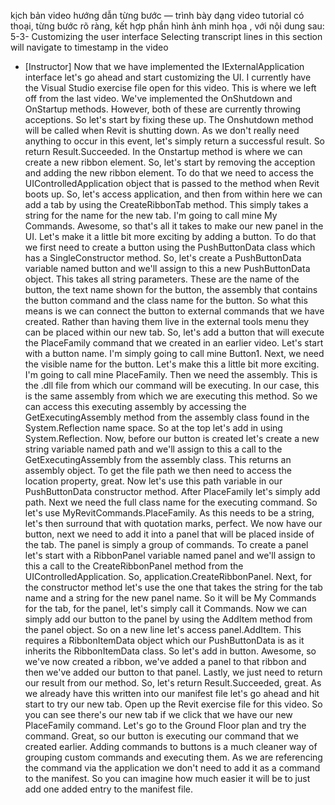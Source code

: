 kịch bản video hướng dẫn từng bước — trình bày dạng video tutorial có thoại, từng bước rõ ràng, kết hợp phần hình ảnh minh họa , với nội dung sau: 
5-3-
Customizing the user interface
Selecting transcript lines in this section will navigate to timestamp in the video
- [Instructor] Now that we have implemented the IExternalApplication interface let's go ahead and start customizing the UI. I currently have the Visual Studio exercise file open for this video. This is where we left off from the last video. We've implemented the OnShutdown and OnStartup methods. However, both of these are currently throwing acceptions. So let's start by fixing these up. The Onshutdown method will be called when Revit is shutting down. As we don't really need anything to occur in this event, let's simply return a successful result. So return Result.Succeeded. In the Onstartup method is where we can create a new ribbon element. So, let's start by removing the acception and adding the new ribbon element. To do that we need to access the UIControlledApplication object that is passed to the method when Revit boots up. So, let's access application, and then from within here we can add a tab by using the CreateRibbonTab method. This simply takes a string for the name for the new tab. I'm going to call mine My Commands. Awesome, so that's all it takes to make our new panel in the UI. Let's make it a little bit more exciting by adding a button. To do that we first need to create a button using the PushButtonData class which has a SingleConstructor method. So, let's create a PushButtonData variable named button and we'll assign to this a new PushButtonData object. This takes all string parameters. These are the name of the button, the text name shown for the button, the assembly that contains the button command and the class name for the button. So what this means is we can connect the button to external commands that we have created. Rather than having them live in the external tools menu they can be placed within our new tab. So, let's add a button that will execute the PlaceFamily command that we created in an earlier video. Let's start with a button name. I'm simply going to call mine Button1. Next, we need the visible name for the button. Let's make this a little bit more exciting. I'm going to call mine PlaceFamily. Then we need the assembly. This is the .dll file from which our command will be executing. In our case, this is the same assembly from which we are executing this method. So we can access this executing assembly by accessing the GetExecutingAssembly method from the assembly class found in the System.Reflection name space. So at the top let's add in using System.Reflection. Now, before our button is created let's create a new string variable named path and we'll assign to this a call to the GetExecutingAssembly from the assembly class. This returns an assembly object. To get the file path we then need to access the location property, great. Now let's use this path variable in our PushButtonData constructor method. After PlaceFamily let's simply add path. Next we need the full class name for the executing command. So let's use MyRevitCommands.PlaceFamily. As this needs to be a string, let's then surround that with quotation marks, perfect. We now have our button, next we need to add it into a panel that will be placed inside of the tab. The panel is simply a group of commands. To create a panel let's start with a RibbonPanel variable named panel and we'll assign to this a call to the CreateRibbonPanel method from the UIControlledApplication. So, application.CreateRibbonPanel. Next, for the constructor method let's use the one that takes the string for the tab name and a string for the new panel name. So it will be My Commands for the tab, for the panel, let's simply call it Commands. Now we can simply add our button to the panel by using the AddItem method from the panel object. So on a new line let's access panel.AddItem. This requires a RibbonItemData object which our PushButtonData is as it inherits the RibbonItemData class. So let's add in button. Awesome, so we've now created a ribbon, we've added a panel to that ribbon and then we've added our button to that panel. Lastly, we just need to return our result from our method. So, let's return Result.Succeeded, great. As we already have this written into our manifest file let's go ahead and hit start to try our new tab. Open up the Revit exercise file for this video. So you can see there's our new tab if we click that we have our new PlaceFamily command. Let's go to the Ground Floor plan and try the command. Great, so our button is executing our command that we created earlier. Adding commands to buttons is a much cleaner way of grouping custom commands and executing them. As we are referencing the command via the application we don't need to add it as a command to the manifest. So you can imagine how much easier it will be to just add one added entry to the manifest file.